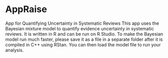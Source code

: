 # AppRaise
App for Quantifying Uncertainty in Systematic Reviews
This app uses the Bayesian mixture model to quantify evidence uncertainty in systematic reviews.
It is written in R and can be run on R Studio.
To make the Bayesian model run much faster, please save it as a file in a separate folder after it is compiled in C++ using RStan.
You can then load the model file to run your analysis.
